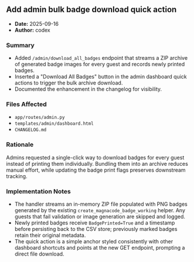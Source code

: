 ## Add admin bulk badge download quick action

- **Date:** 2025-09-16
- **Author:** codex

### Summary
- Added `/admin/download_all_badges` endpoint that streams a ZIP archive of generated badge images for every guest and records newly printed badges.
- Inserted a "Download All Badges" button in the admin dashboard quick actions to trigger the bulk archive download.
- Documented the enhancement in the changelog for visibility.

### Files Affected
- `app/routes/admin.py`
- `templates/admin/dashboard.html`
- `CHANGELOG.md`

### Rationale
Admins requested a single-click way to download badges for every guest instead of printing them individually. Bundling them into an archive reduces manual effort, while updating the badge print flags preserves downstream tracking.

### Implementation Notes
- The handler streams an in-memory ZIP file populated with PNG badges generated by the existing `create_magnacode_badge_working` helper. Any guests that fail validation or image generation are skipped and logged.
- Newly printed badges receive `BadgePrinted=True` and a timestamp before persisting back to the CSV store; previously marked badges retain their original metadata.
- The quick action is a simple anchor styled consistently with other dashboard shortcuts and points at the new GET endpoint, prompting a direct file download.
